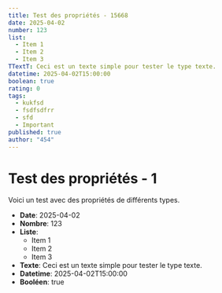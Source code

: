 ```yaml
---
title: Test des propriétés - 15668
date: 2025-04-02
number: 123
list:
  - Item 1
  - Item 2
  - Item 3
TTextT: Ceci est un texte simple pour tester le type texte.
datetime: 2025-04-02T15:00:00
boolean: true
rating: 0
tags:
  - kukfsd
  - fsdfsdfrr
  - sfd
  - Important
published: true
author: "454"
---
```


# Test des propriétés - 1

Voici un test avec des propriétés de différents types.

- **Date**: 2025-04-02
- **Nombre**: 123
- **Liste**:
  - Item 1
  - Item 2
  - Item 3
- **Texte**: Ceci est un texte simple pour tester le type texte.
- **Datetime**: 2025-04-02T15:00:00
- **Booléen**: true
